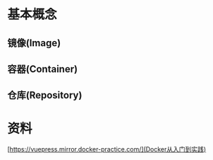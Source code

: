 # 基本概念
## 镜像(Image)
## 容器(Container)
## 仓库(Repository)


# 资料
[https://vuepress.mirror.docker-practice.com/](Docker从入门到实践)